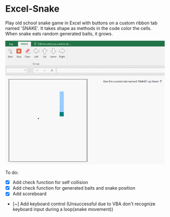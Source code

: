 # Excel-Snake


Play old school snake game in Excel with buttons on a custom ribbon tab named 'SNAKE'. It takes shape as methods in the code color the cells. When snake eats random generated baits, it grows.


![](/excel-snake.gif)


To do:
- [x] Add check function for self collision
- [x] Add check function for generated baits and snake position
- [x] Add scoreboard
- [~] Add keyboard control (Unsuccessful due to VBA don't recognize keyboard input during a loop(snake movement))
